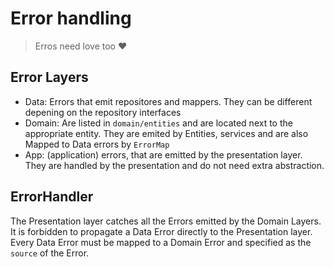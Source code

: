 # Error handling

> Erros need love too ❤️

## Error Layers

- Data: Errors that emit repositores and mappers. They can be different depening on the repository interfaces
- Domain: Are listed in `domain/entities` and are located next to the appropriate entity. They are emited by Entities, services and are also Mapped to Data errors by `ErrorMap`
- App: (application) errors, that are emitted by the presentation layer. They are handled by the presentation and do not need extra abstraction.

## ErrorHandler

The Presentation layer catches all the Errors emitted by the Domain Layers. It is forbidden to propagate a Data Error directly to the Presentation layer. Every Data Error must be mapped to a Domain Error and specified as the `source` of the Error.
